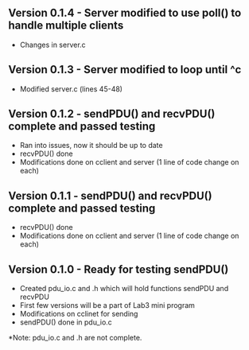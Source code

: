 ## Version 0.1.4 - Server modified to use poll() to handle multiple clients
- Changes in server.c

## Version 0.1.3 - Server modified to loop until ^c
- Modified server.c (lines 45-48)

## Version 0.1.2 - sendPDU() and recvPDU() complete and passed testing
- Ran into issues, now it should be up to date
- recvPDU() done
- Modifications done on cclient and server (1 line of code change on each)

## Version 0.1.1 - sendPDU() and recvPDU() complete and passed testing
- recvPDU() done
- Modifications done on cclient and server (1 line of code change on each)

## Version 0.1.0 - Ready for testing sendPDU()
- Created pdu_io.c and .h which will hold functions sendPDU and recvPDU
- First few versions will be a part of Lab3 mini program
- Modifications on cclinet for sending
- sendPDU() done in pdu_io.c

*Note: pdu_io.c and .h are not complete.